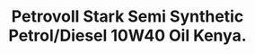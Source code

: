 ---
title: Petrovoll Stark Semi Synthetic Petrol/Diesel 10W40 Oil Kenya.
layout: product
name: Petrovöll STÄRK SEMI SYNTHETIC GASOLINE ENGINE OIL
image: assets/img/10w40.jpg
image2: ../../assets/img/10w40.jpg
grade: SAE 10W40
sizes: 4L
base_api: SL/CF
description: Kenya High Performance German Petrovoll Fully Synthetic SAE 10W40 Petrol/Diesel oil. Approved for use in Kenya and in, VW, BMW, Mercedes-Benz, all Japanese cars and many more.
product_description: Petrovöll STÄRK Semi Synthetic is a partly synthetic, multi-grade, low-viscosity engine oil for use in petrol and diesel car engines. Produced using selected mineral-based and synthetic base oils, its high level of performance is achieved through the interaction of its special base oil composition and advanced additives.The modern design of Petrovöll STÄRK Semi Synthetic grades makes a wide range of applications possible and ensures reliable performance under all operating conditions.  
performance: API SL/CF, ACEA A5/B5, MB 229.1, VW 501 01/505.00, MB 229.51, BMW longLife-04
benefits: 
    - Provides a stable lubricating film, even with hot oil and under excessive loads
    - Delivers a higher level of oxidation protection and very low oil consumption
    - Offers reliable protection against ‘black sludge’
    - Prevents adhesion, lacquering and coking of cylinders, pistons, valves and turbochargers
    - Reduces maintenance costs through extended engine life
    - Provides superior anti-friction and engine cleaning properties
---